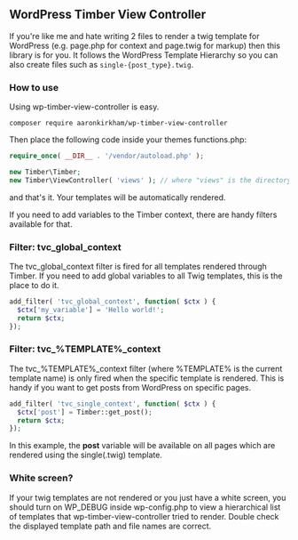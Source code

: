 ## WordPress Timber View Controller
If you're like me and hate writing 2 files to render a twig template for WordPress (e.g. page.php for context and page.twig for markup) then this library is for you. It follows the WordPress Template Hierarchy so you can also create files such as `single-{post_type}.twig`.

### How to use
Using wp-timber-view-controller is easy.

`composer require aaronkirkham/wp-timber-view-controller`

Then place the following code inside your themes functions.php:

```php
require_once( __DIR__ . '/vendor/autoload.php' );

new Timber\Timber;
new Timber\ViewController( 'views' ); // where "views" is the directory inside your theme to your twig files.
```

and that's it. Your templates will be automatically rendered.

If you need to add variables to the Timber context, there are handy filters available for that.

### Filter: tvc_global_context
The tvc_global_context filter is fired for all templates rendered through Timber. If you need to add global variables to all Twig templates, this is the place to do it.

```php
add_filter( 'tvc_global_context', function( $ctx ) {
  $ctx['my_variable'] = 'Hello world!';
  return $ctx;
});
```

### Filter: tvc_%TEMPLATE%_context
The tvc_%TEMPLATE%_context filter (where %TEMPLATE% is the current template name) is only fired when the specific template is rendered. This is handy if you want to get posts from WordPress on specific pages.

```php
add_filter( 'tvc_single_context', function( $ctx ) {
  $ctx['post'] = Timber::get_post();
  return $ctx;
});
```

In this example, the **post** variable will be available on all pages which are rendered using the single(.twig) template.


### White screen?

If your twig templates are not rendered or you just have a white screen, you should turn on WP_DEBUG inside wp-config.php to view a hierarchical list of templates that wp-timber-view-controller tried to render. Double check the displayed template path and file names are correct.